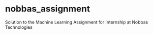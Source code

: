 # nobbas_assignment
Solution to the Machine Learning Assignment for Internship at Nobbas Technologies
